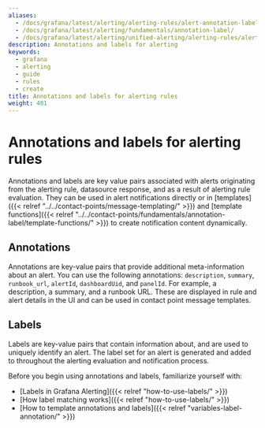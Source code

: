 ```yaml
---
aliases:
  - /docs/grafana/latest/alerting/alerting-rules/alert-annotation-label/
  - /docs/grafana/latest/alerting/fundamentals/annotation-label/
  - /docs/grafana/latest/alerting/unified-alerting/alerting-rules/alert-annotation-label/
description: Annotations and labels for alerting
keywords:
  - grafana
  - alerting
  - guide
  - rules
  - create
title: Annotations and labels for alerting rules
weight: 401
---
```


# Annotations and labels for alerting rules

Annotations and labels are key value pairs associated with alerts originating from the alerting rule, datasource response, and as a result of alerting rule evaluation. They can be used in alert notifications directly or in [templates]({{< relref "../../contact-points/message-templating/" >}}) and [template functions]({{< relref "../../contact-points/fundamentals/annotation-label/template-functions/" >}}) to create notification content dynamically.

## Annotations

Annotations are key-value pairs that provide additional meta-information about an alert. You can use the following annotations: `description`, `summary`, `runbook_url`, `alertId`, `dashboardUid`, and `panelId`. For example, a description, a summary, and a runbook URL. These are displayed in rule and alert details in the UI and can be used in contact point message templates.

## Labels

Labels are key-value pairs that contain information about, and are used to uniquely identify an alert. The label set for an alert is generated and added to throughout the alerting evaluation and notification process.

Before you begin using annotations and labels, familiarize yourself with:

- [Labels in Grafana Alerting]({{< relref "how-to-use-labels/" >}})
- [How label matching works]({{< relref "how-to-use-labels/" >}})
- [How to template annotations and labels]({{< relref "variables-label-annotation/" >}})
